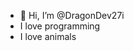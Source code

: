 - 👋 Hi, I’m @DragonDev27i
- I love programming
- I love animals 
  

<!---
DragonDev27i/DragonDev27i is a ✨ special ✨ repository because its `README.md` (this file) appears on your GitHub profile.
You can click the Preview link to take a look at your changes.
--->
